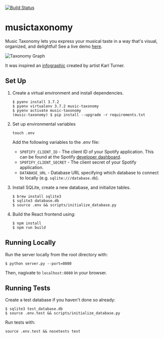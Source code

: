 [![Build Status](https://travis-ci.org/akurihara/musictaxonomy.svg?branch=master)](https://travis-ci.org/akurihara/musictaxonomy)

# musictaxonomy


Music Taxonomy lets you express your musical taste in a way that's visual, organized, and delightful! See a live demo [here](http://musictaxonomy.herokuapp.com).

![Taxonomy Graph](https://i.imgur.com/dBQnPCB.png)

It was inspired an [infographic](https://turnerkarl.wordpress.com/2012/10/11/finished-music-infographic) created by artist Karl Turner.

## Set Up

1. Create a virtual environment and install dependencies.
   ```
   $ pyenv install 3.7.2
   $ pyenv virtualenv 3.7.2 music-taxonomy
   $ pyenv activate music-taxonomy
   (music-taxonomy) $ pip install --upgrade -r requirements.txt
   ```

2. Set up environmental variables
   ```
   touch .env
   ```

   Add the following variables to the .env file:
   - `SPOTIFY_CLIENT_ID` - The client ID of your Spotify application. This can be found at the Spotify [developer dashboard](https://developer.spotify.com/dashboard/applications).
   - `SPOTIFY_CLIENT_SECRET` - The client secret of your Spotify application.
   - `DATABASE_URL` - Database URL specifying which database to connect to locally (e.g. `sqlite:///database.db`).

3. Install SQLite, create a new database, and initialize tables.
   ```
   $ brew install sqlite3
   $ sqlite3 database.db
   $ source .env && scripts/initialize_database.py
   ```

4. Build the React frontend using:
   ```
   $ npm install
   $ npm run build
   ```

## Running Locally

Run the server locally from the root directory with:
```
$ python server.py --port=8080
```
Then, nagivate to `localhost:8080` in your browser.

## Running Tests

Create a test database if you haven't done so already:
```
$ sqlite3 test_database.db
$ source .env.test && scripts/initialize_database.py
```

Run tests with:
```
source .env.test && nosetests test
```
